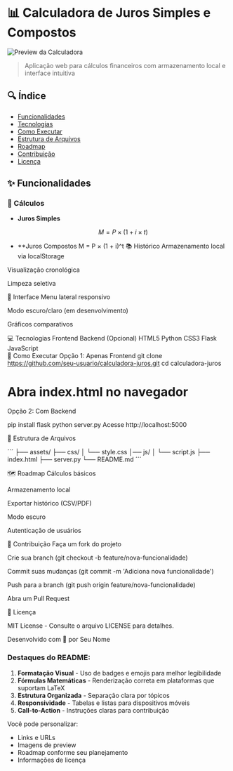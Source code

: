 # 📊 Calculadora de Juros Simples e Compostos

![Preview da Calculadora](https://via.placeholder.com/800x400?text=Calculadora+Interativa)

> Aplicação web para cálculos financeiros com armazenamento local e interface intuitiva

## 🔍 Índice
- [Funcionalidades](#-funcionalidades)
- [Tecnologias](#-tecnologias) 
- [Como Executar](#-como-executar)
- [Estrutura de Arquivos](#-estrutura-de-arquivos)
- [Roadmap](#-roadmap)
- [Contribuição](#-contribuição)
- [Licença](#-licença)

## ✨ Funcionalidades

### 🧮 Cálculos
- **Juros Simples**
  ```math
  M = P × (1 + i × t)
- **Juros Compostos
M = P × (1 + i)^t
📚 Histórico
Armazenamento local via localStorage

Visualização cronológica

Limpeza seletiva

🎨 Interface
Menu lateral responsivo

Modo escuro/claro (em desenvolvimento)

Gráficos comparativos

💻 Tecnologias
Frontend	Backend (Opcional)
HTML5	Python
CSS3	Flask
JavaScript	
🚀 Como Executar
Opção 1: Apenas Frontend
git clone https://github.com/seu-usuario/calculadora-juros.git
cd calculadora-juros
# Abra index.html no navegador

Opção 2: Com Backend

pip install flask
python server.py
Acesse http://localhost:5000

📂 Estrutura de Arquivos

´´´
├── assets/
├── css/
│   └── style.css
│── js/
│   └── script.js
├── index.html
├── server.py
└── README.md
´´´

🗺 Roadmap
Cálculos básicos

Armazenamento local

Exportar histórico (CSV/PDF)

Modo escuro

Autenticação de usuários

🤝 Contribuição
Faça um fork do projeto

Crie sua branch (git checkout -b feature/nova-funcionalidade)

Commit suas mudanças (git commit -m 'Adiciona nova funcionalidade')

Push para a branch (git push origin feature/nova-funcionalidade)

Abra um Pull Request

📜 Licença

MIT License - Consulte o arquivo LICENSE para detalhes.

Desenvolvido com 💙 por Seu Nome

### Destaques do README:
1. **Formatação Visual** - Uso de badges e emojis para melhor legibilidade
2. **Fórmulas Matemáticas** - Renderização correta em plataformas que suportam LaTeX
3. **Estrutura Organizada** - Separação clara por tópicos
4. **Responsividade** - Tabelas e listas para dispositivos móveis
5. **Call-to-Action** - Instruções claras para contribuição

Você pode personalizar:
- Links e URLs
- Imagens de preview
- Roadmap conforme seu planejamento
- Informações de licença
